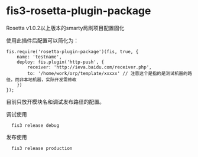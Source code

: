 # fis3-rosetta-plugin-package

Rosetta v1.0.2以上版本的smarty局刷项目配置固化

使用此插件后配置可以简化为：

```
fis.require('rosetta-plugin-package')(fis, true, {
    name: 'testname',
    deploy: fis.plugin('http-push', {
        receiver: 'http://ieva.baidu.com/receiver.php',
        to: '/home/work/orp/template/xxxxx' // 注意这个是指的是测试机器的路径，而非本地机器，实际开发需修改
    })
});
```


目前只放开模块名和调试发布路径的配置。

调试使用
```
  fis3 release debug
```

发布使用
```
  fis3 release production
```
